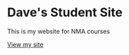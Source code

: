 # Dave's Student Site

This is my website for NMA courses

[View my site](https://davemaluyo.github.io/studentsite)
